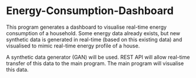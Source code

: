 # Energy-Consumption-Dashboard

This program generates a dashboard to visualise real-time energy consumption of a household. Some energy data already exists, but new synthetic data is generated in real-time (based on this existing data) and visualised to mimic real-time energy profile of a house.

A synthetic data generator (GAN) will be used. REST API will allow real-time transfer of this data to the main program. The main program will visualise this data.

